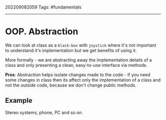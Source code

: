 202209082059
Tags: #fundamentals 

--- 
# OOP. Abstraction
We can look at class as a `black-box` with `joystick` where it's not important to understand it's implementation but we get benefits of using it.

More formally - we are abstracting away the implementation details of a class and only presenting a clean, easy-to-use interface via methods.

**Pros**: Abstraction helps isolate changes made to the code - if you need some changes in class then its affect only the implementation of a class and not the outside code, because we don't change public methods.

## Example
Stereo systems, phone, PC and so on.